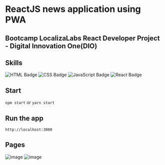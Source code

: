 # ReactJS news application using PWA

## Bootcamp LocalizaLabs React Developer Project - Digital Innovation One(DIO)

## Skills
![HTML Badge](https://img.shields.io/badge/HTML5-E34F26?style=for-the-badge&logo=html5&logoColor=white)
![CSS Badge](https://img.shields.io/badge/CSS3-1572B6?style=for-the-badge&logo=css3&logoColor=white)
![JavaScript Badge](https://img.shields.io/badge/JavaScript-F7DF1E?style=for-the-badge&logo=javascript&logoColor=black)
![React Badge](https://img.shields.io/badge/React-20232A?style=for-the-badge&logo=react&logoColor=61DAFB)


## Start 

`npm start` or `yarn start`

## Run the app

`http://localhost:3000`

## Pages

![image](https://user-images.githubusercontent.com/65916297/130521593-c7859742-8a6a-4f35-9f0a-3d3ccb9c9818.png)
![image](https://user-images.githubusercontent.com/65916297/130521482-ef4b469e-64d0-4a29-a747-fa108ce206f0.png)




